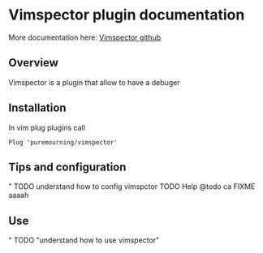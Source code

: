 # Vimspector plugin documentation

More documentation here: [Vimspector github](https://github.com/puremourning/vimspector)

## Overview

Vimspector is a plugin that allow to have a debuger

## Installation

In vim plug plugins call

```vim
Plug 'puremourning/vimspector'
```

## Tips and configuration

" TODO understand how to config vimspctor
TODO Help
@todo ca
FIXME aaaah

## Use

" TODO "understand how to use vimspector"
